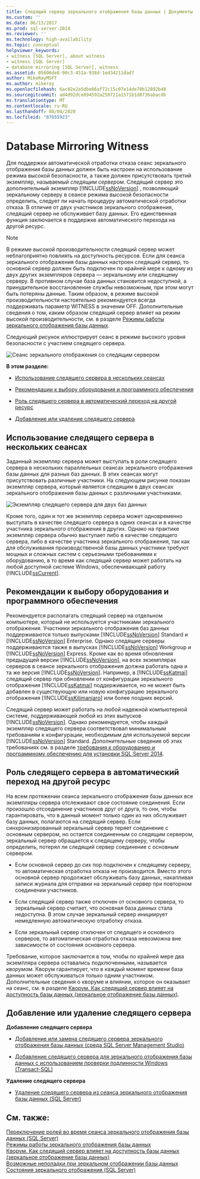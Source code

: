 ```yaml
---
title: Следящий сервер зеркального отображения базы данных | Документы Майкрософт
ms.custom: ''
ms.date: 06/13/2017
ms.prod: sql-server-2014
ms.reviewer: ''
ms.technology: high-availability
ms.topic: conceptual
helpviewer_keywords:
- witness [SQL Server], about witness
- witness [SQL Server]
- database mirroring [SQL Server], witness
ms.assetid: 05606de8-90c3-451a-938d-1ed34211dad7
author: MikeRayMSFT
ms.author: mikeray
ms.openlocfilehash: 6ac02e2a5dbe86af72c15c07e14de70b12892b48
ms.sourcegitcommit: ad4d92dce894592a259721a1571b1d8736abacdb
ms.translationtype: MT
ms.contentlocale: ru-RU
ms.lasthandoff: 08/04/2020
ms.locfileid: "87655923"
---
```

# <a name="database-mirroring-witness"></a>Database Mirroring Witness
  Для поддержки автоматической отработки отказа сеанс зеркального отображения базы данных должен быть настроен на использование режима высокой безопасности, а также должен присутствовать третий экземпляр, называемый *следящим сервером*. Следящий сервер это дополнительный экземпляр [!INCLUDE[ssNoVersion](../../includes/ssnoversion-md.md)] , позволяющий зеркальному серверу в сеансе режима высокой безопасности определить, следует ли начать процедуру автоматической отработки отказа. В отличие от двух участников зеркального отображения, следящий сервер не обслуживает базу данных. Его единственная функция заключается в поддержке автоматического перехода на другой ресурс.  
  
> [!NOTE]  
>  В режиме высокой производительности следящий сервер может неблагоприятно повлиять на доступность ресурсов. Если для сеанса зеркального отображения базы данных настроен следящий сервер, то основной сервер должен быть подключен по крайней мере к одному из двух других экземпляров сервера — зеркальному или следящему серверу. В противном случае база данных становится недоступной, а принудительное восстановление службы невозможным, при этом могут быть потеряны данные. Таким образом, в режиме высокой производительности настоятельно рекомендуется всегда поддерживать параметр WITNESS в значении OFF. Дополнительные сведения о том, каким образом следящий сервер влияет на режим высокой производительности, см. в разделе [Режимы работы зеркального отображения базы данных](database-mirroring-operating-modes.md).  
  
 Следующий рисунок иллюстрирует сеанс в режиме высокого уровня безопасности с участием следящего сервера.  
  
 ![Сеанс зеркального отображения со следящим сервером](../media/dbm-3-way-session-intro.gif "Сеанс зеркального отображения со следящим сервером")  
  
 **В этом разделе:**  
  
-   [Использование следящего сервера в нескольких сеансах](#InMultipleSessions)  
  
-   [Рекомендации к выбору оборудования и программного обеспечения](#SwHwRecommendations)  
  
-   [Роль следящего сервера в автоматический переход на другой ресурс](#InAutoFo)  
  
-   [Добавление или удаление следящего сервера](#AddRemoveWitness)  
  
##  <a name="using-a-witness-in-multiple-sessions"></a><a name="InMultipleSessions"></a> Использование следящего сервера в нескольких сеансах  
 Заданный экземпляр сервера может выступать в роли следящего сервера в нескольких параллельных сеансах зеркального отображения базы данных для разных баз данных. В этих сеансах могут присутствовать различные участники. На следующем рисунке показан экземпляр сервера, который является следящим в двух сеансах зеркального отображения базы данных с различными участниками.  
  
 ![Экземпляр следящего сервера для двух баз данных](../media/dbm-witness-in-2-sessions.gif "Экземпляр следящего сервера для двух баз данных")  
  
 Кроме того, один и тот же экземпляр сервера может одновременно выступать в качестве следящего сервера в одних сеансах и в качестве участника зеркального отображения в других. Однако на практике экземпляр сервера обычно выступает либо в качестве следящего сервера, либо в качестве участника зеркального отображения, так как для обслуживания производственной базы данных участники требуют мощных и сложных систем с серьезными требованиями к оборудованию, в то время как следящий сервер может работать на любой доступной системе Windows, обеспечивающей работу [!INCLUDE[ssCurrent](../../includes/sscurrent-md.md)].  
  
##  <a name="software-and-hardware-recommendations"></a><a name="SwHwRecommendations"></a> Рекомендации к выбору оборудования и программного обеспечения  
 Рекомендуется располагать следящий сервер на отдельном компьютере, который не используется участниками зеркального отображения. Участники зеркального отображения баз данных поддерживаются только выпусками [!INCLUDE[ssNoVersion](../../includes/ssnoversion-md.md)] Standard и [!INCLUDE[ssNoVersion](../../includes/ssnoversion-md.md)] Enterprise. Однако следящие серверы поддерживаются также в выпусках [!INCLUDE[ssNoVersion](../../includes/ssnoversion-md.md)] Workgroup и [!INCLUDE[ssNoVersion](../../includes/ssnoversion-md.md)] Express. Кроме как во время обновления предыдущей версии [!INCLUDE[ssNoVersion](../../includes/ssnoversion-md.md)], на всех экземплярах серверов в сеансе зеркального отображения должна работать одна и та же версия [!INCLUDE[ssNoVersion](../../includes/ssnoversion-md.md)]. Например, в [!INCLUDE[ssKatmai](../../includes/sskatmai-md.md)] следящий сервер при обновлении от конфигурации зеркального отображения [!INCLUDE[ssKatmai](../../includes/sskatmai-md.md)] поддерживается, но не может быть добавлен в существующую или новую конфигурацию зеркального отображения [!INCLUDE[ssKilimanjaro](../../includes/sskilimanjaro-md.md)] или более поздних версий.  
  
 Следящий сервер может работать на любой надежной компьютерной системе, поддерживающей любой из этих выпусков [!INCLUDE[ssNoVersion](../../includes/ssnoversion-md.md)]. Однако рекомендуется, чтобы каждый экземпляр следящего сервера соответствовал минимальным требованиям к конфигурации, необходимым для используемой версии [!INCLUDE[ssNoVersion](../../includes/ssnoversion-md.md)] Standard. Дополнительные сведения об этих требованиях см. в разделе [требования к оборудованию и программному обеспечению для установки SQL Server 2014](../../sql-server/install/hardware-and-software-requirements-for-installing-sql-server.md).  
  
##  <a name="role-of-the-witness-in-automatic-failover"></a><a name="InAutoFo"></a> Роль следящего сервера в автоматический переход на другой ресурс  
 На всем протяжении сеанса зеркального отображения базы данных все экземпляры сервера отслеживают свое состояние соединения. Если произошло отсоединение участников друг от друга, то они, чтобы гарантировать, что в данный момент только один из них обслуживает базу данных, полагаются на следящий сервер. Если синхронизированный зеркальный сервер теряет соединение с основным сервером, но остается соединенным со следящим сервером, зеркальный сервер обращается к следящему серверу, чтобы определить, потерял ли следящий сервер соединение с основным сервером.  
  
-   Если основной сервер до сих пор подключен к следящему серверу, то автоматическая отработка отказа не производится. Вместо этого основной сервер продолжает обслуживать базу данных, накапливая записи журнала для отправки на зеркальный сервер при повторном соединении участников.  
  
-   Если следящий сервер также отключен от основного сервера, то зеркальный сервер считает, что основная база данных стала недоступна. В этом случае зеркальный сервер инициирует немедленную автоматическую отработку отказа.  
  
-   Если зеркальный сервер отключен от следящего и основного серверов, то автоматическая отработка отказа невозможна вне зависимости от состояния основного сервера.  
  
 Требование, которое заключается в том, чтобы по крайней мере два экземпляра сервера оставались подключенными, называется *кворумом*. Кворум гарантирует, что в каждый момент времени база данных может обслуживаться только одним участником. Дополнительные сведения о кворуме и влиянии, которое он оказывает на сеанс, см. в разделе [Кворум. Как следящий сервер влияет на доступность базы данных &#40;зеркальное отображение базы данных&#41;](quorum-how-a-witness-affects-database-availability-database-mirroring.md).  
  
##  <a name="to-add-or-remove-a-witness"></a><a name="AddRemoveWitness"></a> Добавление или удаление следящего сервера  
 **Добавление следящего сервера**  
  
-   [Добавление или замена следящего сервера зеркального отображения базы данных (среда SQL Server Management Studio)](../database-mirroring/add-or-replace-a-database-mirroring-witness-sql-server-management-studio.md)  
  
-   [Добавление следящего сервера для зеркального отображения базы данных с использованием проверки подлинности Windows (Transact-SQL)](add-a-database-mirroring-witness-using-windows-authentication-transact-sql.md)  
  
 **Удаление следящего сервера**  
  
-   [Удаление следящего сервера из сеанса зеркального отображения базы данных (SQL Server)](remove-the-witness-from-a-database-mirroring-session-sql-server.md)  
  
## <a name="see-also"></a>См. также:  
 [Переключение ролей во время сеанса зеркального отображения базы данных (SQL Server)](role-switching-during-a-database-mirroring-session-sql-server.md)   
 [Режимы работы зеркального отображения базы данных](database-mirroring-operating-modes.md)   
 [Кворум. Как следящий сервер влияет на доступность базы данных (зеркальное отображение базы данных)](quorum-how-a-witness-affects-database-availability-database-mirroring.md)   
 [Возможные неполадки при зеркальном отображении базы данных](possible-failures-during-database-mirroring.md)   
 [Состояния зеркального отображения (SQL Server)](mirroring-states-sql-server.md)  
  
  
